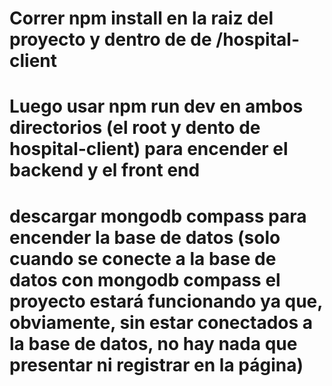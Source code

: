 # Correr npm install en la raiz del proyecto y dentro de de /hospital-client
# Luego usar npm run dev en ambos directorios (el root y dento de hospital-client) para encender el backend y el front end
# descargar mongodb compass para encender la base de datos (solo cuando se conecte a la base de datos con mongodb compass el proyecto estará funcionando ya que, obviamente, sin estar conectados a la base de datos, no hay nada que presentar ni registrar en la página)
